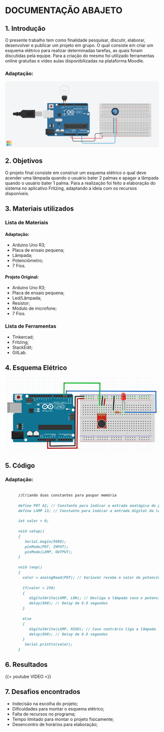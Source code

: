 # DOCUMENTAÇÃO ABAJETO

## 1. Introdução
   O presente trabalho tem como finalidade pesquisar, discutir, elaborar, desenvolver e publicar um projeto em grupo. O qual consiste em criar um esquema elétrico para realizar determinadas tarefas, as quais foram discutidas pela equipe. Para a criação do mesmo foi utilizado ferramentas online gratuitas e vídeo aulas disponibilizadas na plataforma Moodle.


### Adaptação:
![](fotoprojeto.jpeg)

## 2. Objetivos
   O projeto final consiste em construir um esquema elétrico o qual deve acender uma lâmpada quando o usuário bater 2 palmas e apagar a lâmpada quando o usuário bater 1 palma. Para a realização foi feito a elaboração do sistema no aplicativo Fritzing, adaptando a ideia com os recursos disponíveis.
   
## 3. Materiais utilizados
### Lista de Materiais 

#### Adaptação:
 - Arduino Uno R3;
 - Placa de ensaio pequena;
 - Lâmpada;
 - Potenciômetro;
 - 7 Fios.

#### Projeto Original:
 - Arduino Uno R3;
 - Placa de ensaio pequena;
 - Led/Lâmpada;
 - Resistor;
 - Módulo de microfone;
  - 7 Fios. 

### Lista de Ferramentas
 - Tinkercad;
 - Fritzing;
 - StackEdit;
 - GitLab.

## 4. Esquema Elétrico

![](esquema.png)

## 5. Código


### Adaptação:
```markdown

      //Criando duas constantes para poupar memória

      define POT A2; // Constante para indicar a entrada analógica do potenciômetro
      define LAMP 13; // Constante para indicar a entrada digital da lâmpada

      int valor = 0;

      void setup()
      {
         Serial.begin(9600);
         pinMode(POT, INPUT);
         pinMode(LAMP, OUTPUT);
      }

      void loop()
      {
        valor = analogRead(POT); // Variavel recebe o valor do potenciômetro   

        if(valor < 250)
        {
           digitalWrite(LAMP, LOW); // Desliga a lâmpada caso o potenciômetro esteja abaixo de 250
           delay(800); // Delay de 0.8 segundos
        }

        else
        {
           digitalWrite(LAMP, HIGH); // Caso contrário liga a lâmpada 
           delay(800); // Delay de 0.8 segundos
        }
         Serial.println(valor);
      }
```

## 6. Resultados
{{> youtube VIDEO <}}

## 7. Desafios encontrados

 - Indecisão na escolha do projeto;
 - Dificuldades para montar o esquema elétrico;
 - Falta de recursos no programa;
 - Tempo limitado para montar o projeto fisicamente;
 - Desencontro de horários para elaboração;
